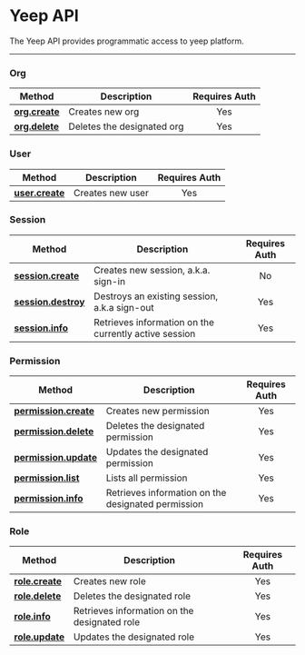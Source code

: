 # Yeep API

The Yeep API provides programmatic access to yeep platform.

***

### Org

| Method | Description | Requires Auth |
| ------ | ----------- | :-----------: |
| **[org.create](methods/org.create.md)** | Creates new org | Yes |
| **[org.delete](methods/org.delete.md)** | Deletes the designated org | Yes |

### User

| Method | Description | Requires Auth |
| ------ | ----------- | :-----------: |
| **[user.create](methods/user.create.md)** | Creates new user | Yes |

### Session

| Method | Description | Requires Auth |
| ------ | ----------- | :-----------: |
| **[session.create](methods/session.create.md)** | Creates new session, a.k.a. sign-in | No |
| **[session.destroy](methods/session.destroy.md)** | Destroys an existing session, a.k.a sign-out | Yes |
| **[session.info](methods/session.info.md)** | Retrieves information on the currently active session | Yes |

### Permission

| Method | Description | Requires Auth |
| ------ | ----------- | :-----------: |
| **[permission.create](methods/permission.create.md)** | Creates new permission | Yes |
| **[permission.delete](methods/permission.delete.md)** | Deletes the designated permission | Yes |
| **[permission.update](methods/permission.update.md)** | Updates the designated permission | Yes |
| **[permission.list](methods/permission.list.md)** | Lists all permission | Yes |
| **[permission.info](methods/permission.info.md)** | Retrieves information on the designated permission | Yes |

### Role

| Method | Description | Requires Auth |
| ------ | ----------- | :-----------: |
| **[role.create](methods/role.create.md)** | Creates new role | Yes |
| **[role.delete](methods/role.delete.md)** | Deletes the designated role | Yes |
| **[role.info](methods/role.info.md)** | Retrieves information on the designated role | Yes |
| **[role.update](methods/role.update.md)** | Updates the designated role | Yes |
